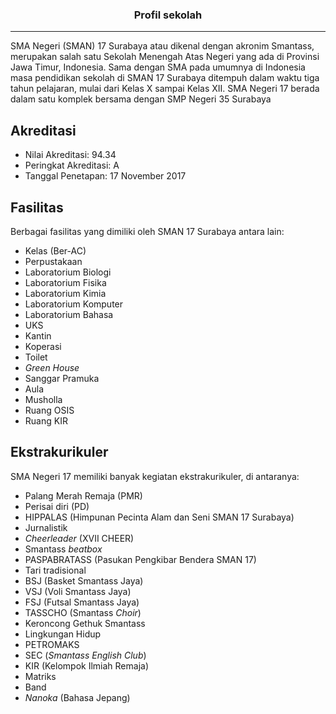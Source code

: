 ### <div align="center">Profil sekolah</div>
___

SMA Negeri (SMAN) 17 Surabaya atau dikenal dengan akronim Smantass, merupakan salah satu Sekolah Menengah Atas Negeri yang ada di Provinsi Jawa Timur, Indonesia. Sama dengan SMA pada umumnya di Indonesia masa pendidikan sekolah di SMAN 17 Surabaya ditempuh dalam waktu tiga tahun pelajaran, mulai dari Kelas X sampai Kelas XII. SMA Negeri 17 berada dalam satu komplek bersama dengan SMP Negeri 35 Surabaya

## Akreditasi
- Nilai Akreditasi: 94.34
- Peringkat Akreditasi: A
- Tanggal Penetapan: 17 November 2017

## Fasilitas
Berbagai fasilitas yang dimiliki oleh SMAN 17 Surabaya antara lain:
- Kelas (Ber-AC)
- Perpustakaan
- Laboratorium Biologi
- Laboratorium Fisika
- Laboratorium Kimia
- Laboratorium Komputer
- Laboratorium Bahasa
- UKS
- Kantin
- Koperasi
- Toilet
- *Green House*
- Sanggar Pramuka
- Aula
- Musholla
- Ruang OSIS
- Ruang KIR

## Ekstrakurikuler
SMA Negeri 17 memiliki banyak kegiatan ekstrakurikuler, di antaranya:
- Palang Merah Remaja (PMR)
- Perisai diri (PD)
- HIPPALAS (Himpunan Pecinta Alam dan Seni SMAN 17 Surabaya)
- Jurnalistik
- *Cheerleader* (XVII CHEER)
- Smantass *beatbox*
- PASPABRATASS (Pasukan Pengkibar Bendera SMAN 17)
- Tari tradisional
- BSJ (Basket Smantass Jaya)
- VSJ (Voli Smantass Jaya)
- FSJ (Futsal Smantass Jaya)
- TASSCHO (Smantass *Choir*)
- Keroncong Gethuk Smantass
- Lingkungan Hidup
- PETROMAKS
- SEC (*Smantass English Club*)
- KIR (Kelompok Ilmiah Remaja)
- Matriks
- Band
- *Nanoka* (Bahasa Jepang)